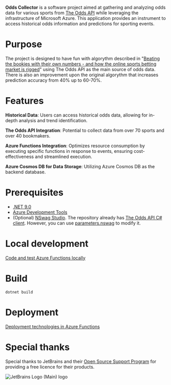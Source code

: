 **Odds Collector** is a software project aimed at gathering and analyzing odds data for various sports from [The Odds API](https://the-odds-api.com/) while leveraging the infrastructure of Microsoft Azure. This application provides an instrument to access historical odds information and predictions for sporting events.

# Purpose

The project is designed to have fun with algorythm described in "[Beating the bookies with their own numbers - and how the online sports betting market is rigged](https://www.researchgate.net/publication/320296375_Beating_the_bookies_with_their_own_numbers_-_and_how_the_online_sports_betting_market_is_rigged)" using The Odds API as the main source of odds data. There is also an improvement upon the original algorythm that increases prediction accuracy from 40% up to 60-70%.

# Features

**Historical Data**: Users can access historical odds data, allowing for in-depth analysis and trend identification.

**The Odds API Integration**: Potential to collect data from over 70 sports and over 40 bookmakers.

**Azure Functions Integration**: Optimizes resource consumption by executing specific functions in response to events, ensuring cost-effectiveness and streamlined execution.

**Azure Cosmos DB for Data Storage**: Utilizing Azure Cosmos DB as the backend database.

# Prerequisites

- [.NET 9.0](https://dotnet.microsoft.com/en-us/download/dotnet/9.0)
- [Azure Development Tools](https://learn.microsoft.com/en-us/azure/azure-functions/functions-reference?tabs=blob&pivots=programming-language-csharp#development-tools)
- (Optional) [NSwag Studio](https://github.com/RicoSuter/NSwag/wiki/NSwagStudio). The repository already has [The Odds API C# client](https://github.com/romankr/OddsCollector/blob/master/OddsCollector.Functions/OddsApi/WebApi/WebApiClient.cs). However, you can use [parameters.nswag](https://github.com/romankr/OddsCollector/blob/master/OddsCollector.Functions/OddsApi/WebApi/parameters.nswag) to modify it.

# Local development

[Code and test Azure Functions locally](https://learn.microsoft.com/en-us/azure/azure-functions/functions-develop-local)

# Build

```
dotnet build
```

# Deployment

[Deployment technologies in Azure Functions](https://learn.microsoft.com/en-us/azure/azure-functions/functions-deployment-technologies?tabs=windows)

# Special thanks

Special thanks to JetBrains and their [Open Source Support Program](https://www.jetbrains.com/community/opensource/#support) for providing a free licence for their products.

![JetBrains Logo (Main) logo](https://resources.jetbrains.com/storage/products/company/brand/logos/jb_beam.png)
